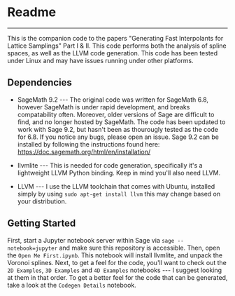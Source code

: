 # Readme
----
This is the companion code to the papers "Generating Fast Interpolants for Lattice Samplings" 
Part I & II. This code performs both the analysis of spline spaces, as well as the LLVM code 
generation. This code has been tested under Linux and may have issues running under other 
platforms. 



## Dependencies
- SageMath 9.2 --- The original code was written for SageMath 6.8, however SageMath
  is under rapid development, and breaks compatability often. Moreover, older versions of
  Sage are difficult to find, and no longer hosted by SageMath. The code has been updated
  to work with Sage 9.2, but hasn't been as thourougly tested as the code for 6.8. If you
  notice any bugs, please open an issue. Sage 9.2 can be installed by following the
  instructions found here: https://doc.sagemath.org/html/en/installation/
  
- llvmlite --- This is needed for code generation, specifically it's a lightweight
  LLVM Python binding. Keep in mind you'll also need LLVM.

- LLVM --- I use the LLVM toolchain that comes with Ubuntu, installed simply by using
  ```sudo apt-get install llvm``` this may change based on your distribution.


## Getting Started
First, start a Jupyter notebook server within Sage via ```sage --notebook=jupyter``` and 
make sure this repository is accessible. Then, open the ```Open Me First.ipynb```. This
notebook will install llvmlite, and unpack the Voronoi splines. Next, to get a feel for
the code, you'll want to check out the ```2D Examples```, ```3D Examples``` and 
```4D Examples``` notebooks --- I suggest looking at them in that order. To get a better
feel for the code that can be generated, take a look at the ```Codegen Details``` notebook.

